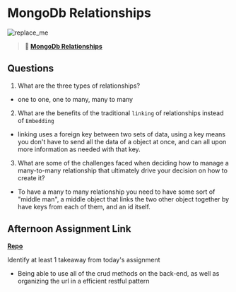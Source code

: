 # MongoDb Relationships

![replace_me](https://codeworks.blob.core.windows.net/public/assets/img/illustrations/placeholder.svg)

> **📖 [MongoDb Relationships](https://codeworksacademy.com/fs-student-guide/resources/wk5/02-Relationships)**

## Questions

1. What are the three types of relationships?
- one to one, one to many, many to many
2. What are the benefits of the traditional `linking` of relationships instead of `Embedding`
- linking uses a foreign key between two sets of data, using a key means you don't have to send all the data of a object at once, and can all upon more information as needed with that key.
3. What are some of the challenges faced when deciding how to manage a many-to-many relationship that ultimately drive your decision on how to create it?
- To have a many to many relationship you need to have some sort of "middle man", a middle object that links the two other object together by have keys from each of them, and an id itself.
## Afternoon Assignment Link

**[Repo](https://github.com/Jacobzeme8/winter23_gregslist_node)**

Identify at least 1 takeaway from today's assignment

- Being able to use all of the crud methods on the back-end, as well as organizing the url in a efficient restful pattern